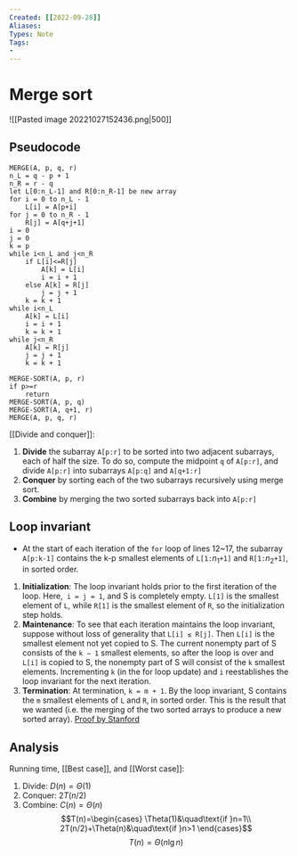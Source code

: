 ```yaml
---
Created: [[2022-09-28]]
Aliases: 
Types: Note
Tags: 
- 
---
```

# Merge sort
![[Pasted image 20221027152436.png|500]]

## Pseudocode
```Pseudocode
MERGE(A, p, q, r)
n_L = q - p + 1
n_R = r - q
let L[0:n_L-1] and R[0:n_R-1] be new array
for i = 0 to n_L - 1
	L[i] = A[p+i]
for j = 0 to n_R - 1
	R[j] = A[q+j+1]
i = 0
j = 0
k = p
while i<n_L and j<n_R
	if L[i]<=R[j]
		A[k] = L[i]
		i = i + 1
	else A[k] = R[j]
		j = j + 1
	k = k + 1
while i<n_L
	A[k] = L[i]
	i = i + 1
	k = k + 1
while j<n_R
	A[k] = R[j]
	j = j + 1
	k = k + 1

MERGE-SORT(A, p, r)
if p>=r
	return
MERGE-SORT(A, p, q)
MERGE-SORT(A, q+1, r)
MERGE(A, p, q, r)
```

[[Divide and conquer]]:
1. **Divide** the subarray `A[p:r]` to be sorted into two adjacent subarrays, each of half the size. To do so, compute the midpoint `q` of `A[p:r]`, and divide `A[p:r]` into subarrays `A[p:q]` and `A[q+1:r]`
2. **Conquer** by sorting each of the two subarrays recursively using merge sort. 
3. **Combine** by merging the two sorted subarrays back into `A[p:r]`

## Loop invariant
- At the start of each iteration of the `for` loop of lines 12~17, the subarray `A[p:k-1]` contains the k-p smallest elements of `L[1:`$n_1$`+1]` and `R[1:`$n_2$`+1]`, in sorted order.  
1. **Initialization**: 
   The loop invariant holds prior to the first iteration of the loop. Here,` i = j = 1`, and S is completely empty. `L[1]` is the smallest element of `L`, while `R[1]` is the smallest element of `R`, so the initialization step holds.
2. **Maintenance**: 
   To see that each iteration maintains the loop invariant, suppose without loss of generality that `L[i] ≤ R[j]`. Then `L[i]` is the smallest element not yet copied to S. The current nonempty part of S consists of the `k − 1` smallest elements, so after the loop is over and `L[i]` is copied to S, the nonempty part of S will consist of the `k` smallest elements. Incrementing `k` (in the for loop update) and `i` reestablishes the loop invariant for the next iteration.
3. **Termination**: 
   At termination, `k = m + 1`. By the loop invariant, S contains the `m` smallest elements of `L` and `R`, in sorted order. This is the result that we wanted (i.e. the merging of the two sorted arrays to produce a new sorted array).
[Proof by Stanford](http://web.stanford.edu/class/archive/cs/cs161/cs161.1176/Sections/161-section-1.pdf)

## Analysis
Running time, [[Best case]], and [[Worst case]]: 
1. Divide: $D(n)=\Theta(1)$
2. Conquer: $2T(n/2)$
3. Combine: $C(n)=\Theta(n)$
$$T(n)=\begin{cases}
\Theta(1)&\quad\text{if }n=1\\
2T(n/2)+\Theta(n)&\quad\text{if }n>1
\end{cases}$$
$$T(n)=\Theta(n\lg n)$$

